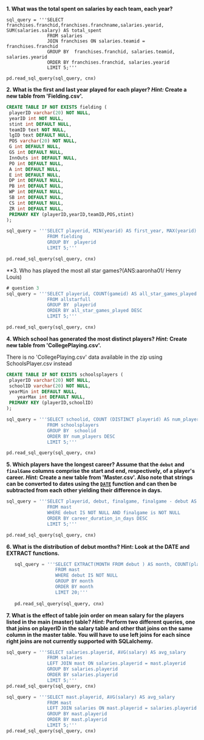 
**1. What was the total spent on salaries by each team, each year?**

   ```
   sql_query = '''SELECT franchises.franchid,franchises.franchname,salaries.yearid, SUM(salaries.salary) AS total_spent
                  FROM salaries
                  JOIN franchises ON salaries.teamid = franchises.franchid
                  GROUP BY  franchises.franchid, salaries.teamid, salaries.yearid 
                  ORDER BY franchises.franchid, salaries.yearid 
                  LIMIT 5;'''
   
   pd.read_sql_query(sql_query, cnx)
   ```

**2. What is the first and last year played for each player? *Hint:* Create a new table from 'Fielding.csv'.**

   ```sql
   CREATE TABLE IF NOT EXISTS fielding (
   	playerID varchar(20) NOT NULL,
   	yearID int NOT NULL,
   	stint int DEFAULT NULL,
   	teamID text NOT NULL,
   	lgID text DEFAULT NULL,
   	POS varchar(20) NOT NULL,
   	G int DEFAULT NULL,
   	GS int DEFAULT NULL,
   	InnOuts int DEFAULT NULL,
   	PO int DEFAULT NULL,
   	A int DEFAULT NULL,
   	E int DEFAULT NULL,
   	DP int DEFAULT NULL,
   	PB int DEFAULT NULL,
   	WP int DEFAULT NULL,
   	SB int DEFAULT NULL,
   	CS int DEFAULT NULL,
   	ZR int DEFAULT NULL,
   	PRIMARY KEY (playerID,yearID,teamID,POS,stint)
   );
   
   ```

   ```sql
   sql_query = '''SELECT playerid, MIN(yearid) AS first_year, MAX(yearid) AS last_year
                  FROM fielding
                  GROUP BY  playerid
                  LIMIT 5;'''
   
   pd.read_sql_query(sql_query, cnx)
   ```

**3. Who has played the most all star games?(ANS:aaronha01/ Henry Louis)

   ```sql
   # question 3
   sql_query = '''SELECT playerid, COUNT(gameid) AS all_star_games_played
                  FROM allstarfull
                  GROUP BY  playerid
                  ORDER BY all_star_games_played DESC
                  LIMIT 5;'''
   
   pd.read_sql_query(sql_query, cnx)
   ```

**4. Which school has generated the most distinct players? *Hint:* Create new table from 'CollegePlaying.csv'.**

   There is no 'CollegePlaying.csv' data available in the zip using SchoolsPlayer.csv instead

   ```SQL
   CREATE TABLE IF NOT EXISTS schoolsplayers (
   	playerID varchar(20) NOT NULL,
   	schoolID varchar(20) NOT NULL,
   	yearMin int DEFAULT NULL,
       yearMax int DEFAULT NULL,
   	PRIMARY KEY (playerID,schoolID)
   );
   ```

   ```sql
   sql_query = '''SELECT schoolid, COUNT (DISTINCT playerid) AS num_players
                  FROM schoolsplayers
                  GROUP BY  schoolid
                  ORDER BY num_players DESC
                  LIMIT 5;'''
   
   pd.read_sql_query(sql_query, cnx)
   ```

**5. Which players have the longest career? Assume that the `debut` and `finalGame` columns comprise the start and end, respectively, of a player's career. *Hint:* Create a new table from 'Master.csv'. Also note that strings can be converted to dates using the [`DATE`](https://wiki.postgresql.org/wiki/Working_with_Dates_and_Times_in_PostgreSQL#WORKING_with_DATETIME.2C_DATE.2C_and_INTERVAL_VALUES) function and can then be subtracted from each other yielding their difference in days.**

   ```sql
   sql_query = '''SELECT playerid, debut, finalgame, finalgame - debut AS career_duration_in_days
                  FROM mast
                  WHERE debut IS NOT NULL AND finalgame is NOT NULL 
                  ORDER BY career_duration_in_days DESC
                  LIMIT 5;'''
   
   pd.read_sql_query(sql_query, cnx)
   ```

**6. What is the distribution of debut months? Hint: Look at the DATE and EXTRACT functions.**

```sql
   sql_query = '''SELECT EXTRACT(MONTH FROM debut ) AS month, COUNT(playerid) AS number_of_debuts    
                  FROM mast 
                  WHERE debut IS NOT NULL
                  GROUP BY month
                  ORDER BY month
                  LIMIT 20;'''
   
   pd.read_sql_query(sql_query, cnx)
   ```

**7. What is the effect of table join order on mean salary for the players listed in the main (master) table? *Hint:* Perform two different queries, one that joins on playerID in the salary table and other that joins on the same column in the master table. You will have to use left joins for each since right joins are not currently supported with SQLalchemy.**

   ```sql
   sql_query = '''SELECT salaries.playerid, AVG(salary) AS avg_salary
                  FROM salaries
                  LEFT JOIN mast ON salaries.playerid = mast.playerid
                  GROUP BY salaries.playerid
                  ORDER BY salaries.playerid
                  LIMIT 5;'''
   pd.read_sql_query(sql_query, cnx)
   ```

   ```sql
   sql_query = '''SELECT mast.playerid, AVG(salary) AS avg_salary
                  FROM mast
                  LEFT JOIN salaries ON mast.playerid = salaries.playerid
                  GROUP BY mast.playerid
                  ORDER BY mast.playerid
                  LIMIT 5;'''
   pd.read_sql_query(sql_query, cnx)
   ```

   
